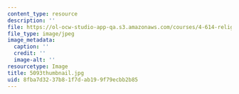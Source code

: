 ```yaml
---
content_type: resource
description: ''
file: https://ol-ocw-studio-app-qa.s3.amazonaws.com/courses/4-614-religious-architecture-and-islamic-cultures-fall-2002/8fba7d3237b81f7dab199f79ecbb2b85_5093thumbnail.jpg
file_type: image/jpeg
image_metadata:
  caption: ''
  credit: ''
  image-alt: ''
resourcetype: Image
title: 5093thumbnail.jpg
uid: 8fba7d32-37b8-1f7d-ab19-9f79ecbb2b85
---
```

